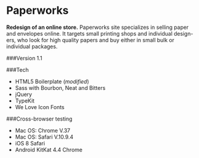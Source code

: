 Paperworks
=========

**Redesign of an online store.**
Paperworks site specializes in selling paper and envelopes online. It targets small printing shops and individual design- ers, who look for high quality papers and buy either in small bulk or individual packages.

###Version
1.1

###Tech
* HTML5 Boilerplate (*modified*)
* Sass with Bourbon, Neat and Bitters
* jQuery
* TypeKit
* We Love Icon Fonts

###Cross-browser testing
- Mac OS: Chrome V.37
- Mac OS: Safari V.10.9.4
- iOS 8 Safari
- Android KitKat 4.4 Chrome

